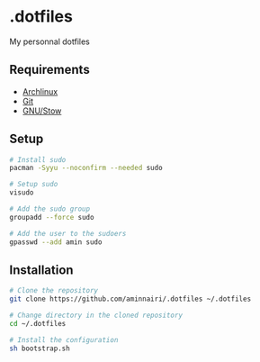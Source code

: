 # .dotfiles

My personnal dotfiles

## Requirements

- [Archlinux](https://archlinux.org/)
- [Git](https://git-scm.com/)
- [GNU/Stow](https://www.gnu.org/software/stow/)

## Setup

```bash
# Install sudo
pacman -Syyu --noconfirm --needed sudo

# Setup sudo
visudo

# Add the sudo group
groupadd --force sudo

# Add the user to the sudoers
gpasswd --add amin sudo
```

## Installation 

```bash
# Clone the repository
git clone https://github.com/aminnairi/.dotfiles ~/.dotfiles

# Change directory in the cloned repository
cd ~/.dotfiles

# Install the configuration
sh bootstrap.sh
```
